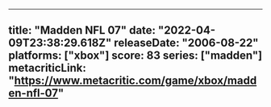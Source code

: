 
---
title: "Madden NFL 07"
date: "2022-04-09T23:38:29.618Z"
releaseDate: "2006-08-22"
platforms: ["xbox"]
score: 83
series: ["madden"]
metacriticLink: "https://www.metacritic.com/game/xbox/madden-nfl-07"
---
